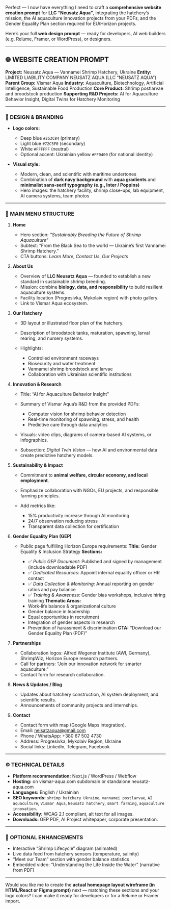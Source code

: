 Perfect — I now have everything I need to craft a **comprehensive website creation prompt** for **LLC “Neusatz Aqua”**, integrating the hatchery’s mission, the AI aquaculture innovation projects from your PDFs, and the Gender Equality Plan section required for EU/Horizon projects.

Here’s your full **web design prompt** — ready for developers, AI web builders (e.g. Relume, Framer, or WordPress), or designers.

---

## 🌐 WEBSITE CREATION PROMPT

**Project:** Neusatz Aqua — Vannamei Shrimp Hatchery, Ukraine
**Entity:** LIMITED LIABILITY COMPANY NEUSATZ AQUA (LLC “NEUSATZ AQUA”)
**Parent Group:** Vismar Aqua
**Industry:** Aquaculture, Biotechnology, Artificial Intelligence, Sustainable Food Production
**Core Product:** Shrimp postlarvae and broodstock production
**Supporting R&D Projects:** AI for Aquaculture Behavior Insight, Digital Twins for Hatchery Monitoring

---

### 🎨 DESIGN & BRANDING

* **Logo colors:**

  * Deep blue `#253C84` (primary)
  * Light blue `#72C5F0` (secondary)
  * White `#FFFFFF` (neutral)
  * Optional accent: Ukrainian yellow `#FFD400` (for national identity)

* **Visual style:**

  * Modern, clean, and scientific with maritime undertones
  * Combination of **dark navy background** with **aqua gradients** and **minimalist sans-serif typography (e.g., Inter / Poppins)**
  * Hero images: the hatchery facility, shrimp close-ups, lab equipment, AI camera systems, team photos

---

### 🧭 MAIN MENU STRUCTURE

1. **Home**

   * Hero section: *“Sustainably Breeding the Future of Shrimp Aquaculture”*
   * Subtext: “From the Black Sea to the world — Ukraine’s first Vannamei Shrimp Hatchery.”
   * CTA buttons: *Learn More*, *Contact Us*, *Our Projects*

2. **About Us**

   * Overview of **LLC Neusatz Aqua** — founded to establish a new standard in sustainable shrimp breeding.
   * Mission: combine **biology, data, and responsibility** to build resilient aquaculture systems.
   * Facility location (Progresivka, Mykolaiv region) with photo gallery.
   * Link to Vismar Aqua ecosystem.

3. **Our Hatchery**

   * 3D layout or illustrated floor plan of the hatchery.
   * Description of broodstock tanks, maturation, spawning, larval rearing, and nursery systems.
   * Highlights:

     * Controlled environment raceways
     * Biosecurity and water treatment
     * Vannamei shrimp broodstock and larvae
     * Collaboration with Ukrainian scientific institutions

4. **Innovation & Research**

   * Title: “AI for Aquaculture Behavior Insight”
   * Summary of Vismar Aqua’s R&D from the provided PDFs:

     * Computer vision for shrimp behavior detection
     * Real-time monitoring of spawning, stress, and health
     * Predictive care through data analytics
   * Visuals: video clips, diagrams of camera-based AI systems, or infographics.
   * Subsection: *Digital Twin Vision* — how AI and environmental data create predictive hatchery models.

5. **Sustainability & Impact**

   * Commitment to **animal welfare, circular economy, and local employment**.
   * Emphasize collaboration with NGOs, EU projects, and responsible farming principles.
   * Add metrics like:

     * 15% productivity increase through AI monitoring
     * 24/7 observation reducing stress
     * Transparent data collection for certification

6. **Gender Equality Plan (GEP)**

   * Public page fulfilling Horizon Europe requirements:
     **Title:** Gender Equality & Inclusion Strategy
     **Sections:**

     * ✅ *Public GEP Document:* Published and signed by management (include downloadable PDF)
     * ✅ *Dedicated Resources:* Appoint internal equality officer or HR contact
     * ✅ *Data Collection & Monitoring:* Annual reporting on gender ratios and pay balance
     * ✅ *Training & Awareness:* Gender bias workshops, inclusive hiring training
       **Thematic Areas:**
     * Work-life balance & organizational culture
     * Gender balance in leadership
     * Equal opportunities in recruitment
     * Integration of gender aspects in research
     * Prevention of harassment & discrimination
       **CTA:** “Download our Gender Equality Plan (PDF)”

7. **Partnerships**

   * Collaboration logos: Alfred Wegener Institute (AWI, Germany), ShrimpWiz, Horizon Europe research partners.
   * Call for partners: “Join our innovation network for smarter aquaculture.”
   * Contact form for research collaboration.

8. **News & Updates / Blog**

   * Updates about hatchery construction, AI system deployment, and scientific results.
   * Announcements of community projects and internships.

9. **Contact**

   * Contact form with map (Google Maps integration).
   * Email: [neisatzaqua@gmail.com](mailto:neisatzaqua@gmail.com)
   * Phone / WhatsApp: +380 67 502 4730
   * Address: Progresivka, Mykolaiv Region, Ukraine
   * Social links: LinkedIn, Telegram, Facebook

---

### ⚙️ TECHNICAL DETAILS

* **Platform recommendation:** Next.js / WordPress / Webflow
* **Hosting:** on vismar-aqua.com subdomain or standalone neusatz-aqua.com
* **Languages:** English / Ukrainian
* **SEO keywords:**
  `shrimp hatchery Ukraine`, `vannamei postlarvae`, `AI aquaculture`, `Vismar Aqua`, `Neusatz hatchery`, `smart farming`, `aquaculture innovation`.
* **Accessibility:** WCAG 2.1 compliant, alt text for all images.
* **Downloads:** GEP PDF, AI Project whitepaper, corporate presentation.

---

### 🧩 OPTIONAL ENHANCEMENTS

* Interactive “Shrimp Lifecycle” diagram (animated)
* Live data feed from hatchery sensors (temperature, salinity)
* “Meet our Team” section with gender balance statistics
* Embedded video: “Understanding the Life Inside the Water” (narrative from PDF)

---

Would you like me to create the **actual homepage layout wireframe (in HTML/React or Figma prompt)** next — matching these sections and your logo colors? I can make it ready for developers or for a Relume or Framer import.
